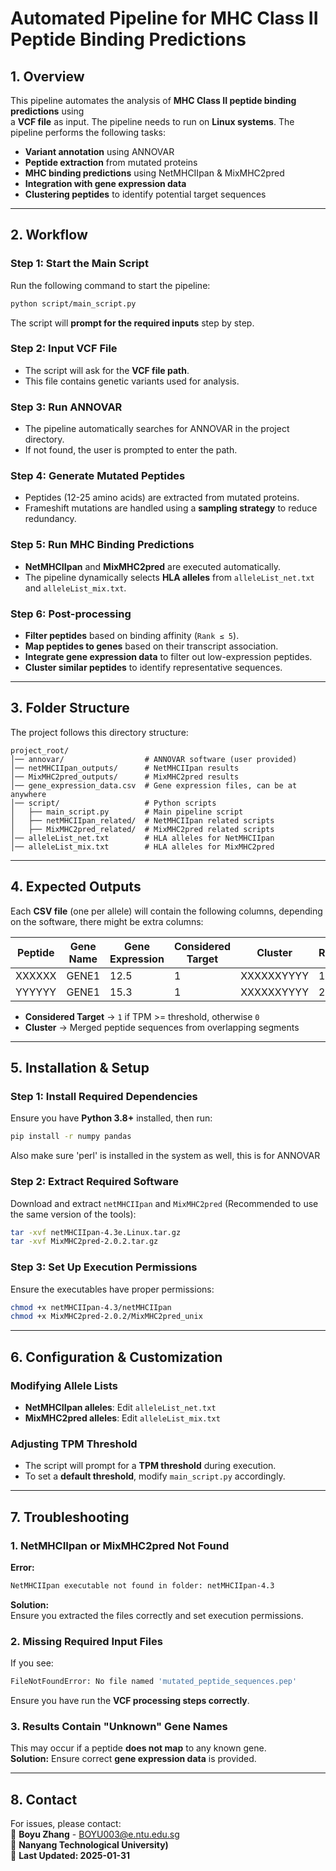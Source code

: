 # Automated Pipeline for MHC Class II Peptide Binding Predictions

## 1. Overview
This pipeline automates the analysis of **MHC Class II peptide binding predictions** using  
a **VCF file** as input. The pipeline needs to run on **Linux systems**. The pipeline performs the following tasks:

- **Variant annotation** using ANNOVAR  
- **Peptide extraction** from mutated proteins  
- **MHC binding predictions** using NetMHCIIpan & MixMHC2pred  
- **Integration with gene expression data**  
- **Clustering peptides** to identify potential target sequences  

---

## 2. Workflow

### Step 1: Start the Main Script
Run the following command to start the pipeline:

```bash
python script/main_script.py
```
The script will **prompt for the required inputs** step by step.

### **Step 2: Input VCF File**
- The script will ask for the **VCF file path**.
- This file contains genetic variants used for analysis.

### **Step 3: Run ANNOVAR**
- The pipeline automatically searches for ANNOVAR in the project directory.
- If not found, the user is prompted to enter the path.

### **Step 4: Generate Mutated Peptides**
- Peptides (12-25 amino acids) are extracted from mutated proteins.
- Frameshift mutations are handled using a **sampling strategy** to reduce redundancy.

### **Step 5: Run MHC Binding Predictions**
- **NetMHCIIpan** and **MixMHC2pred** are executed automatically.
- The pipeline dynamically selects **HLA alleles** from `alleleList_net.txt` and `alleleList_mix.txt`.

### **Step 6: Post-processing**
- **Filter peptides** based on binding affinity (`Rank ≤ 5`).
- **Map peptides to genes** based on their transcript association.
- **Integrate gene expression data** to filter out low-expression peptides.
- **Cluster similar peptides** to identify representative sequences.

---

## **3. Folder Structure**
The project follows this directory structure:

```
project_root/
│── annovar/                  # ANNOVAR software (user provided)
│── netMHCIIpan_outputs/      # NetMHCIIpan results
│── MixMHC2pred_outputs/      # MixMHC2pred results
│── gene_expression_data.csv  # Gene expression files, can be at anywhere
│── script/                   # Python scripts
│   ├── main_script.py        # Main pipeline script
│   ├── netMHCIIpan_related/  # NetMHCIIpan related scripts
│   ├── MixMHC2pred_related/  # MixMHC2pred related scripts
│── alleleList_net.txt        # HLA alleles for NetMHCIIpan
│── alleleList_mix.txt        # HLA alleles for MixMHC2pred
```

---

## **4. Expected Outputs**
Each **CSV file** (one per allele) will contain the following columns, depending on the software, there might be extra columns:

| Peptide | Gene Name | Gene Expression | Considered Target | Cluster | Rank |
|---------|----------|----------------|------------------|--------|------|
| XXXXXX  | GENE1    | 12.5           | 1                | XXXXXXYYYY | 1.2 |
| YYYYYY  | GENE1    | 15.3           | 1                | XXXXXXYYYY | 2.1 |

- **Considered Target** → `1` if TPM >= threshold, otherwise `0`
- **Cluster** → Merged peptide sequences from overlapping segments

---

## **5. Installation & Setup**
### **Step 1: Install Required Dependencies**
Ensure you have **Python 3.8+** installed, then run:
```bash
pip install -r numpy pandas
```
Also make sure 'perl' is installed in the system as well, this is for ANNOVAR

### **Step 2: Extract Required Software**
Download and extract `netMHCIIpan` and `MixMHC2pred` (Recommended to use the same version of the tools):
```bash
tar -xvf netMHCIIpan-4.3e.Linux.tar.gz
tar -xvf MixMHC2pred-2.0.2.tar.gz
```

### **Step 3: Set Up Execution Permissions**
Ensure the executables have proper permissions:
```bash
chmod +x netMHCIIpan-4.3/netMHCIIpan
chmod +x MixMHC2pred-2.0.2/MixMHC2pred_unix
```

---

## **6. Configuration & Customization**
### **Modifying Allele Lists**
- **NetMHCIIpan alleles**: Edit `alleleList_net.txt`
- **MixMHC2pred alleles**: Edit `alleleList_mix.txt`

### **Adjusting TPM Threshold**
- The script will prompt for a **TPM threshold** during execution.
- To set a **default threshold**, modify `main_script.py` accordingly.

---

## **7. Troubleshooting**
### **1. NetMHCIIpan or MixMHC2pred Not Found**
**Error:**  
```bash
NetMHCIIpan executable not found in folder: netMHCIIpan-4.3
```
**Solution:**  
Ensure you extracted the files correctly and set execution permissions.

### **2. Missing Required Input Files**
If you see:
```bash
FileNotFoundError: No file named 'mutated_peptide_sequences.pep'
```
Ensure you have run the **VCF processing steps correctly**.

### **3. Results Contain "Unknown" Gene Names**
This may occur if a peptide **does not map** to any known gene.  
**Solution:** Ensure correct **gene expression data** is provided.

---

## **8. Contact**
For issues, please contact:  
📧 **Boyu Zhang** - BOYU003@e.ntu.edu.sg  
📍 **Nanyang Technological University)**  
📌 **Last Updated: 2025-01-31**
```